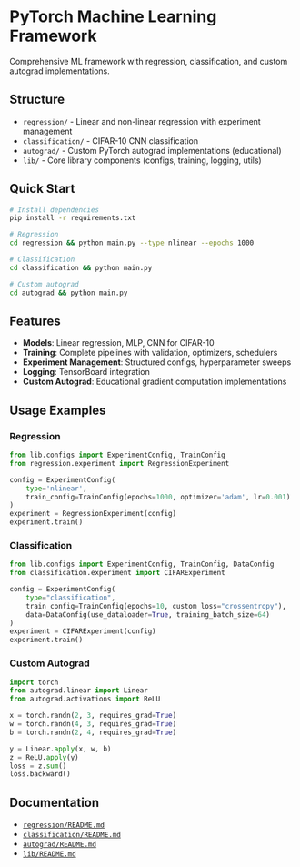 # PyTorch Machine Learning Framework

Comprehensive ML framework with regression, classification, and custom autograd implementations.

## Structure

- `regression/` - Linear and non-linear regression with experiment management
- `classification/` - CIFAR-10 CNN classification
- `autograd/` - Custom PyTorch autograd implementations (educational)
- `lib/` - Core library components (configs, training, logging, utils)

## Quick Start

```bash
# Install dependencies
pip install -r requirements.txt

# Regression
cd regression && python main.py --type nlinear --epochs 1000

# Classification  
cd classification && python main.py

# Custom autograd
cd autograd && python main.py
```

## Features

- **Models**: Linear regression, MLP, CNN for CIFAR-10
- **Training**: Complete pipelines with validation, optimizers, schedulers
- **Experiment Management**: Structured configs, hyperparameter sweeps
- **Logging**: TensorBoard integration
- **Custom Autograd**: Educational gradient computation implementations

## Usage Examples

### Regression
```python
from lib.configs import ExperimentConfig, TrainConfig
from regression.experiment import RegressionExperiment

config = ExperimentConfig(
    type='nlinear',
    train_config=TrainConfig(epochs=1000, optimizer='adam', lr=0.001)
)
experiment = RegressionExperiment(config)
experiment.train()
```

### Classification
```python
from lib.configs import ExperimentConfig, TrainConfig, DataConfig
from classification.experiment import CIFARExperiment

config = ExperimentConfig(
    type="classification",
    train_config=TrainConfig(epochs=10, custom_loss="crossentropy"),
    data=DataConfig(use_dataloader=True, training_batch_size=64)
)
experiment = CIFARExperiment(config)
experiment.train()
```

### Custom Autograd
```python
import torch
from autograd.linear import Linear
from autograd.activations import ReLU

x = torch.randn(2, 3, requires_grad=True)
w = torch.randn(4, 3, requires_grad=True)
b = torch.randn(2, 4, requires_grad=True)

y = Linear.apply(x, w, b)
z = ReLU.apply(y)
loss = z.sum()
loss.backward()
```

## Documentation

- [`regression/README.md`](regression/README.md)
- [`classification/README.md`](classification/README.md)  
- [`autograd/README.md`](autograd/README.md)
- [`lib/README.md`](lib/README.md)